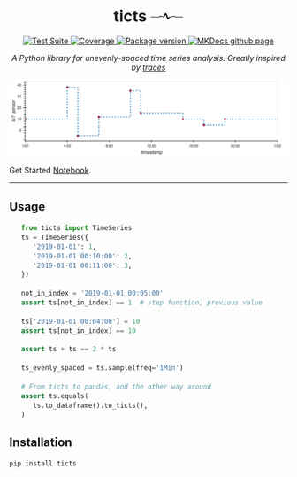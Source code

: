 <h1 align="center">
  <span>ticts</span>
  <img src="docs/img/logo.svg" alt="logo" width="60" height="20" />
</h1>

<p align="center">
  <a href="https://github.com/gjeusel/ticts/actions?query=workflow%3ACI+branch%3Amain">
      <img src="https://github.com/gjeusel/ticts/workflows//CI/badge.svg?event=push&branch=main" alt="Test Suite" onerror="this.style.display='none'">
  </a>
  <a href="https://coverage-badge.samuelcolvin.workers.dev/redirect/gjeusel/ticts" alt="Test Coverage" onerror="this.style.display='none'">
      <img src="https://coverage-badge.samuelcolvin.workers.dev/gjeusel/ticts.svg" alt="Coverage">
  </a>
  <a href="https://pypi.org/project/ticts/">
      <img src="https://img.shields.io/pypi/v/ticts" alt="Package version" onerror="this.style.display='none'">
  </a>
  <a href="https://gjeusel.github.io/ticts/">
    <img src="https://img.shields.io/badge/mkdocs-pages-brightgreen" alt="MKDocs github page">
  </a>
</p>

<p align="center">
  <em>
    A Python library for unevenly-spaced time series analysis.
    Greatly inspired by <a href="https://github.com/datascopeanalytics/traces">traces</a>
  </em>
</p>

<img src="docs/img/example.png" alt="Example plot" />

Get Started [Notebook](https://mybinder.org/v2/gh/gjeusel/ticts/main?labpath=docs%2FTutorial.ipynb).

---

## Usage

```python
   from ticts import TimeSeries
   ts = TimeSeries({
      '2019-01-01': 1,
      '2019-01-01 00:10:00': 2,
      '2019-01-01 00:11:00': 3,
   })

   not_in_index = '2019-01-01 00:05:00'
   assert ts[not_in_index] == 1  # step function, previous value

   ts['2019-01-01 00:04:00'] = 10
   assert ts[not_in_index] == 10

   assert ts + ts == 2 * ts

   ts_evenly_spaced = ts.sample(freq='1Min')

   # From ticts to pandas, and the other way around
   assert ts.equals(
      ts.to_dataframe().to_ticts(),
   )
```

## Installation

```bash
pip install ticts
```
